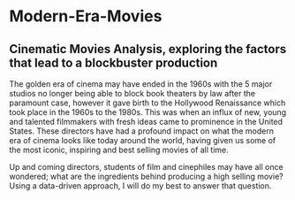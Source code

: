 # Modern-Era-Movies
## Cinematic Movies Analysis, exploring the factors that lead to a blockbuster production
The golden era of cinema may have ended in the 1960s with the 5 major studios no longer being able to block book theaters by law after the paramount case, however it gave birth to the Hollywood Renaissance which took place in the 1960s to the 1980s. This was when an influx of new, young and talented filmmakers with fresh ideas came to prominence in the United States. These directors have had a profound impact on what the modern era of cinema looks like today around the world, having given us some of the most iconic, inspiring and best selling movies of all time.

Up and coming directors, students of film and cinephiles may have all once wondered; what are the ingredients behind producing a high selling movie? Using a data-driven approach, I will do my best to answer that question. 
